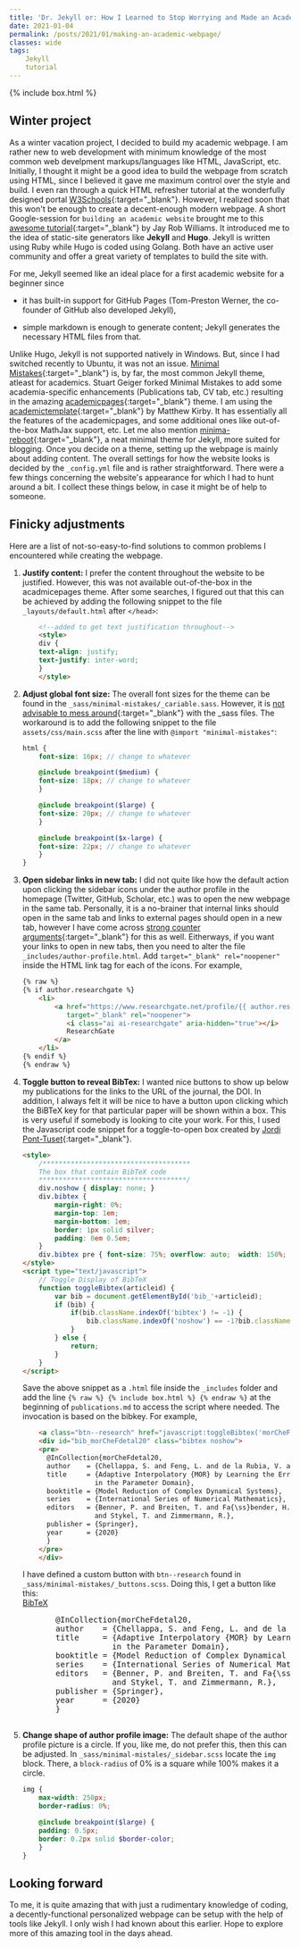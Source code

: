```yaml
---
title: 'Dr. Jekyll or: How I Learned to Stop Worrying and Made an Academic Webpage'
date: 2021-01-04
permalink: /posts/2021/01/making-an-academic-webpage/
classes: wide
tags: 
    Jekyll 
    tutorial
---
```

{% include box.html %}

## Winter project

As a winter vacation project, I decided to build my academic webpage. I am rather new to web development with minimum knowledge of the most common web develpment markups/languages like HTML, JavaScript, etc. Initially, I thought it might be a good idea to build the webpage from scratch using HTML, since I believed it gave me maximum control over the style and build. I even ran through a quick HTML refresher tutorial at the wonderfully designed portal [W3Schools](https://www.w3schools.com/){:target="_blank"}. However, I realized soon that this won't be enough to create a decent-enough modern webpage. A short Google-session for ```building an academic website``` brought me to this [awesome tutorial](https://jayrobwilliams.com/posts/2020/06/academic-website/){:target="_blank"} by Jay Rob Williams. It introduced me to the idea of static-site generators like  **Jekyll** and **Hugo**. Jekyll is written using Ruby while Hugo is coded using Golang. Both have an active user community and offer a great variety of templates to build the site with.

For me, Jekyll seemed like an ideal place for a first academic website for a beginner since

- it has built-in support for GitHub Pages (Tom-Preston Werner, the co-founder of GitHub also developed Jekyll),

- simple markdown is enough to generate content; Jekyll generates the necessary HTML files from that.

Unlike Hugo, Jekyll is not supported natively in Windows. But, since I had switched recently to Ubuntu, it was not an issue. [Minimal Mistakes](https://mmistakes.github.io/minimal-mistakes/){:target="_blank"} is, by far, the most common Jekyll theme, atleast for academics. Stuart Geiger forked Minimal Mistakes to add some academia-specific enhancements (Publications tab, CV tab, etc.) resulting in the amazing [academicpages](https://academicpages.github.io/){:target="_blank"} theme. I am using the [academictemplate](https://github.com/matthewkirby/academictemplate){:target="_blank"} by Matthew Kirby. It has essentially all the features of the academicpages, and some additional ones like out-of-the-box MathJax support, etc. Let me also mention [minima-reboot](https://aterenin.github.io/minima-reboot/){:target="_blank"}, a neat minimal theme for Jekyll, more suited for blogging. Once you decide on a theme, setting up the webpage is mainly about adding content. The overall settings for how the website looks is decided by the ```_config.yml``` file and is rather straightforward. There were a few things concerning the website's appearance for which I had to hunt around a bit. I collect these things below, in case it might be of help to someone.

## Finicky adjustments


Here are a list of not-so-easy-to-find solutions to common problems I encountered while creating the webpage.

1. **Justify content:** 
    I prefer the content throughout the website to be justified. However, this was not available out-of-the-box in the acadmicepages theme. After some searches, I figured out that this can be achieved by adding the following snippet to the file ```_layouts/default.html``` after ```</head>```:

    ```html
        <!--added to get text justification throughout-->
        <style>
        div {
        text-align: justify;
        text-justify: inter-word;
        }
        </style> 
    ```


2. **Adjust global font size:** 
    The overall font sizes for the theme can be found in the ```_sass/minimal-mistakes/_cariable.sass```. However, it is [not advisable to mess around](https://github.com/mmistakes/minimal-mistakes/discussions/1219){:target="_blank"} with the _sass files. The workaround is to add the following snippet to the file ```assets/css/main.scss``` after the line with ```@import "minimal-mistakes"```:
    ```scss
    html {
        font-size: 16px; // change to whatever

        @include breakpoint($medium) {
        font-size: 18px; // change to whatever
        }

        @include breakpoint($large) {
        font-size: 20px; // change to whatever
        }

        @include breakpoint($x-large) {
        font-size: 22px; // change to whatever
        }
    }
    ```


3. **Open sidebar links in new tab:**
    I did not quite like how the default action upon clicking the sidebar icons under the author profile in the homepage (Twitter, GitHub, Scholar, etc.) was to open the new webpage in the same tab. Personally, it is a no-brainer that internal links should open in the same tab and links to external pages should open in a new tab, however I have come across [strong counter arguments](https://www.tempertemper.net/blog/opening-links-in-a-new-tab-or-window-is-better-avoided){:target="_blank"} for this as well. Eitherways, if you want your links to open in new tabs, then you need to alter the file ```_includes/author-profile.html```. Add ```target="_blank" rel="noopener"``` inside the HTML link tag for each of the icons. For example,

    ```html
    {% raw %}
    {% if author.researchgate %}
        <li>
            <a href="https://www.researchgate.net/profile/{{ author.researchgate }}" 
               target="_blank" rel="noopener">
               <i class="ai ai-researchgate" aria-hidden="true"></i> 
               ResearchGate
            </a>
        </li>
    {% endif %}
    {% endraw %}
    ```


4. **Toggle button to reveal BibTex:**
    I wanted nice buttons to show up below my publications for the links to the URL of the journal, the DOI. In addition, I always felt it will be nice to have a button upon clicking which the BiBTeX key for that particular paper will be shown within a box. This is very useful if somebody is looking to cite your work. For this, I used the Javascript code snippet for a toggle-to-open box created by [Jordi Pont-Tuset](https://github.com/jponttuset/jponttuset.github.io){:target="_blank"}. 

    ```html
    <style>
        /*************************************
        The box that contain BibTeX code
        *************************************/
        div.noshow { display: none; }
        div.bibtex {
            margin-right: 0%;
            margin-top: 1em;
            margin-bottom: 1em;
            border: 1px solid silver;
            padding: 0em 0.5em;
        }
        div.bibtex pre { font-size: 75%; overflow: auto;  width: 150%; padding: 0em 0em;}
    </style>
    <script type="text/javascript">
        // Toggle Display of BibTeX
        function toggleBibtex(articleid) {
            var bib = document.getElementById('bib_'+articleid);
            if (bib) {
                if(bib.className.indexOf('bibtex') != -1) {
                    bib.className.indexOf('noshow') == -1?bib.className = 'bibtex noshow':bib.className = 'bibtex';
                }
            } else {
                return;
            }
        }
    </script>    
    ```
    Save the above snippet as a ```.html``` file inside the ```_includes``` folder and add the line
    ```{% raw %} {% include box.html %} {% endraw %}``` at the beginning of ```publications.md``` to access the script where needed. The invocation is based on the bibkey. For example,

    ```html
        <a class="btn--research" href="javascript:toggleBibtex('morCheFdetal20')">BibTeX</a>
        <div id="bib_morCheFdetal20" class="bibtex noshow">
        <pre>
          @InCollection{morCheFdetal20,
          author    = {Chellappa, S. and Feng, L. and de la Rubia, V. and Benner, P.},
          title     = {Adaptive Interpolatory {MOR} by Learning the Error Estimator
                      in the Parameter Domain},
          booktitle = {Model Reduction of Complex Dynamical Systems},
          series    = {International Series of Numerical Mathematics},
          editors   = {Benner, P. and Breiten, T. and Fa{\ss}bender, H. and Hinze, M.
                      and Stykel, T. and Zimmermann, R.},
          publisher = {Springer},
          year      = {2020}
          }
        </pre>
        </div>    
    ```

    I have defined a custom button with ```btn--research``` found in ```_sass/minimal-mistakes/_buttons.scss```. Doing this, I get a button like this:<br>
    <a class="btn--research" href="javascript:toggleBibtex('morCheFdetal20')">BibTeX</a>
    <div id="bib_morCheFdetal20" class="bibtex noshow">
    <pre>
          @InCollection{morCheFdetal20,
          author    = {Chellappa, S. and Feng, L. and de la Rubia, V. and Benner, P.},
          title     = {Adaptive Interpolatory {MOR} by Learning the Error Estimator
                      in the Parameter Domain},
          booktitle = {Model Reduction of Complex Dynamical Systems},
          series    = {International Series of Numerical Mathematics},
          editors   = {Benner, P. and Breiten, T. and Fa{\ss}bender, H. and Hinze, M.
                      and Stykel, T. and Zimmermann, R.},
          publisher = {Springer},
          year      = {2020}
          }
    </pre>
    </div>    



5. **Change shape of author profile image:**
    The default shape of the author profile picture is a circle. If you, like me, do not prefer this, then this can be adjusted. In ```_sass/minimal-mistales/_sidebar.scss``` locate the ```img``` block. There, a ```block-radius``` of 0% is a square while 100% makes it a circle.

    ```scss
    img {
        max-width: 250px;
        border-radius: 0%;

        @include breakpoint($large) {
        padding: 0.5px;
        border: 0.2px solid $border-color;
        }
    }    
    ```


## Looking forward

To me, it is quite amazing that with just a rudimentary knowledge of coding, a decently-functional personalized webpage can be setup with the help of tools like Jekyll. I only wish I had known about this earlier. Hope to explore more of this amazing tool in the days ahead.